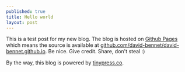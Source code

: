 ```yaml
---
published: true
title: Hello world
layout: post
---
```

This is a test post for my new blog. The blog is hosted on [Github Pages](http://pages.github.com/) which means the source is available at [github.com/david-bennet/david-bennet.github.io](http://github.com/david-bennet/david-bennet.github.io). Be nice. Give credit. Share, don't steal :)

By the way, this blog is powered by [tinypress.co](https://tinypress.co).